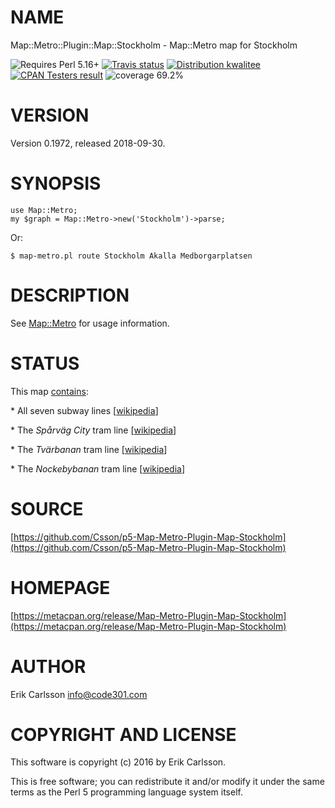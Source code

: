 # NAME

Map::Metro::Plugin::Map::Stockholm - Map::Metro map for Stockholm

<div>
    <p>
    <img src="https://img.shields.io/badge/perl-5.16+-blue.svg" alt="Requires Perl 5.16+" />
    <a href="https://travis-ci.org/Csson/p5-Map-Metro-Plugin-Map-Stockholm"><img src="https://api.travis-ci.org/Csson/p5-Map-Metro-Plugin-Map-Stockholm.svg?branch=master" alt="Travis status" /></a>
    <a href="http://cpants.cpanauthors.org/release/CSSON/Map-Metro-Plugin-Map-Stockholm-0.1972"><img src="http://badgedepot.code301.com/badge/kwalitee/CSSON/Map-Metro-Plugin-Map-Stockholm/0.1972" alt="Distribution kwalitee" /></a>
    <a href="http://matrix.cpantesters.org/?dist=Map-Metro-Plugin-Map-Stockholm%200.1972"><img src="http://badgedepot.code301.com/badge/cpantesters/Map-Metro-Plugin-Map-Stockholm/0.1972" alt="CPAN Testers result" /></a>
    <img src="https://img.shields.io/badge/coverage-69.2%-red.svg" alt="coverage 69.2%" />
    </p>
</div>

# VERSION

Version 0.1972, released 2018-09-30.

# SYNOPSIS

    use Map::Metro;
    my $graph = Map::Metro->new('Stockholm')->parse;

Or:

    $ map-metro.pl route Stockholm Akalla Medborgarplatsen

# DESCRIPTION

See [Map::Metro](https://metacpan.org/pod/Map::Metro) for usage information.

# STATUS

This map [contains](https://metacpan.org/pod/Map::Metro::Plugin::Map::Stockholm):

\* All seven subway lines \[[wikipedia](https://en.wikipedia.org/wiki/Stockholm_metro)\]

\* The _Spårväg City_ tram line \[[wikipedia](https://en.wikipedia.org/wiki/Sp%C3%A5rv%C3%A4g_City)\]

\* The _Tvärbanan_ tram line \[[wikipedia](https://en.wikipedia.org/wiki/Nockebybanan)\]

\* The _Nockebybanan_ tram line \[[wikipedia](https://en.wikipedia.org/wiki/Tv%C3%A4rbanan)\]

# SOURCE

[https://github.com/Csson/p5-Map-Metro-Plugin-Map-Stockholm](https://github.com/Csson/p5-Map-Metro-Plugin-Map-Stockholm)

# HOMEPAGE

[https://metacpan.org/release/Map-Metro-Plugin-Map-Stockholm](https://metacpan.org/release/Map-Metro-Plugin-Map-Stockholm)

# AUTHOR

Erik Carlsson <info@code301.com>

# COPYRIGHT AND LICENSE

This software is copyright (c) 2016 by Erik Carlsson.

This is free software; you can redistribute it and/or modify it under
the same terms as the Perl 5 programming language system itself.
